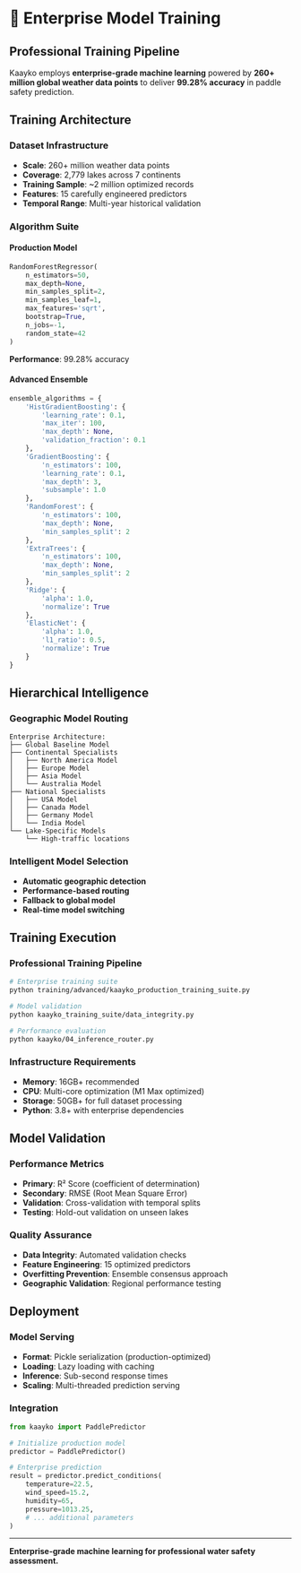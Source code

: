 # 🧠 Enterprise Model Training

## **Professional Training Pipeline**

Kaayko employs **enterprise-grade machine learning** powered by **260+ million global weather data points** to deliver **99.28% accuracy** in paddle safety prediction.

## **Training Architecture**

### **Dataset Infrastructure**
- **Scale**: 260+ million weather data points
- **Coverage**: 2,779 lakes across 7 continents  
- **Training Sample**: ~2 million optimized records
- **Features**: 15 carefully engineered predictors
- **Temporal Range**: Multi-year historical validation

### **Algorithm Suite**

#### **Production Model**
```python
RandomForestRegressor(
    n_estimators=50,
    max_depth=None,
    min_samples_split=2,
    min_samples_leaf=1,
    max_features='sqrt',
    bootstrap=True,
    n_jobs=-1,
    random_state=42
)
```
**Performance**: 99.28% accuracy

#### **Advanced Ensemble**
```python
ensemble_algorithms = {
    'HistGradientBoosting': {
        'learning_rate': 0.1,
        'max_iter': 100,
        'max_depth': None,
        'validation_fraction': 0.1
    },
    'GradientBoosting': {
        'n_estimators': 100,
        'learning_rate': 0.1,
        'max_depth': 3,
        'subsample': 1.0
    },
    'RandomForest': {
        'n_estimators': 100,
        'max_depth': None,
        'min_samples_split': 2
    },
    'ExtraTrees': {
        'n_estimators': 100,
        'max_depth': None,
        'min_samples_split': 2
    },
    'Ridge': {
        'alpha': 1.0,
        'normalize': True
    },
    'ElasticNet': {
        'alpha': 1.0,
        'l1_ratio': 0.5,
        'normalize': True
    }
}
```

## **Hierarchical Intelligence**

### **Geographic Model Routing**
```
Enterprise Architecture:
├── Global Baseline Model
├── Continental Specialists
│   ├── North America Model
│   ├── Europe Model
│   ├── Asia Model
│   └── Australia Model
├── National Specialists
│   ├── USA Model
│   ├── Canada Model
│   ├── Germany Model
│   └── India Model
└── Lake-Specific Models
    └── High-traffic locations
```

### **Intelligent Model Selection**
- **Automatic geographic detection**
- **Performance-based routing**
- **Fallback to global model**
- **Real-time model switching**

## **Training Execution**

### **Professional Training Pipeline**
```bash
# Enterprise training suite
python training/advanced/kaayko_production_training_suite.py

# Model validation
python kaayko_training_suite/data_integrity.py

# Performance evaluation
python kaayko/04_inference_router.py
```

### **Infrastructure Requirements**
- **Memory**: 16GB+ recommended
- **CPU**: Multi-core optimization (M1 Max optimized)
- **Storage**: 50GB+ for full dataset processing
- **Python**: 3.8+ with enterprise dependencies

## **Model Validation**

### **Performance Metrics**
- **Primary**: R² Score (coefficient of determination)
- **Secondary**: RMSE (Root Mean Square Error)
- **Validation**: Cross-validation with temporal splits
- **Testing**: Hold-out validation on unseen lakes

### **Quality Assurance**
- **Data Integrity**: Automated validation checks
- **Feature Engineering**: 15 optimized predictors
- **Overfitting Prevention**: Ensemble consensus approach
- **Geographic Validation**: Regional performance testing

## **Deployment**

### **Model Serving**
- **Format**: Pickle serialization (production-optimized)
- **Loading**: Lazy loading with caching
- **Inference**: Sub-second response times
- **Scaling**: Multi-threaded prediction serving

### **Integration**
```python
from kaayko import PaddlePredictor

# Initialize production model
predictor = PaddlePredictor()

# Enterprise prediction
result = predictor.predict_conditions(
    temperature=22.5,
    wind_speed=15.2,
    humidity=65,
    pressure=1013.25,
    # ... additional parameters
)
```

---

**Enterprise-grade machine learning for professional water safety assessment.**
